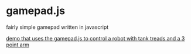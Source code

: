 # gamepad.js
fairly simple gamepad written in javascript

[demo that uses the gamepad.js to control a robot with tank treads and a 3 point arm](https://raw.githack.com/Noah-Jaffe/gamepad.js/main/demo.html)
